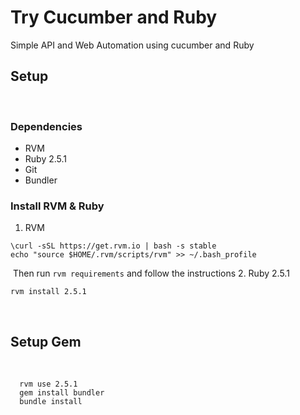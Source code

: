 # Try Cucumber and Ruby
Simple API and Web Automation using cucumber and Ruby 
​
## Setup
​
### Dependencies
- RVM
- Ruby 2.5.1
- Git
- Bundler
​
### Install RVM & Ruby
1. RVM
​
  ```
  \curl -sSL https://get.rvm.io | bash -s stable
  echo "source $HOME/.rvm/scripts/rvm" >> ~/.bash_profile
  ```
​
  Then run `rvm requirements` and follow the instructions
​
2. Ruby 2.5.1
​
  ```
  rvm install 2.5.1
  ```
​
## Setup Gem
​
  ```
    rvm use 2.5.1
    gem install bundler
    bundle install
  ```